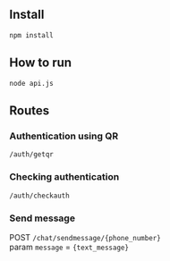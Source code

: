 ## Install
``npm install``

## How to run
``node api.js``

## Routes

### Authentication using QR
``/auth/getqr``

### Checking authentication
``/auth/checkauth``

### Send message
POST ``/chat/sendmessage/{phone_number}``  
param ``message`` = `{text_message}`


